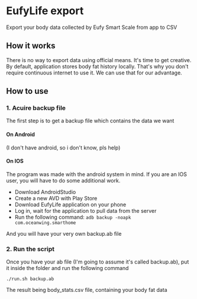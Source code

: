 # EufyLife export
Export your body data collected by Eufy Smart Scale from app to CSV

## How it works
There is no way to export data using official means.
It's time to get creative.
By default, application stores body fat history locally.
That's why you don't require continuous internet to use it.
We can use that for our advantage.

## How to use
### 1. Acuire backup file
The first step is to get a backup file which contains the data we want
#### On Android
(I don't have android, so i don't know, pls help)
#### On IOS
The program was made with the android system in mind.
If you are an IOS user, you will have to do some additional work.
* Download AndroidStudio
* Create a new AVD with Play Store
* Download EufyLife application on your phone
* Log in, wait for the application to pull data from the server
* Run the following command: `adb backup -noapk com.oceanwing.smarthome`

And you will have your very own backup.ab file
### 2. Run the script
Once you have your ab file (I'm going to assume it's called backup.ab), put it inside the folder and run the following command
```shell script
./run.sh backup.ab
```
The result being body_stats.csv file, containing your body fat data